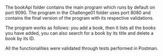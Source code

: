 The bookApi folder contains the main program which runs by default on port 9090. The program in the Challenge01 folder
uses port 8080 and contains the final version of the program with its respective validations.

The program works as follows: you add a book, then it lists all the books you have added, you can also search 
for a book by its title and delete a book by its ID.

All the functionalities were validated through tests performed in Postman.

